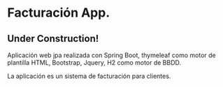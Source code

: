 # Facturación App.

## Under Construction!

  

Aplicación web jpa realizada con Spring Boot, thymeleaf como motor de plantilla HTML, Bootstrap, Jquery, H2 como motor de BBDD.

La aplicación es un sistema de facturación para clientes.